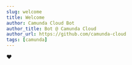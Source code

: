 ```yaml
---
slug: welcome
title: Welcome
author: Camunda Cloud Bot
author_title: Bot @ Camunda Cloud
author_url: https://github.com/camunda-cloud
tags: [camunda]
---
```


:heart:
